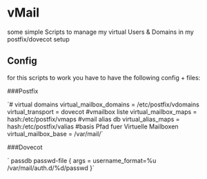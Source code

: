 vMail
=====

some simple Scripts to manage my virtual Users &amp; Domains in my postfix/dovecot setup


Config
------

for this scripts to work you have to have the following config + files:

###Postfix

´# virtual domains
virtual_mailbox_domains = /etc/postfix/vdomains
virtual_transport = dovecot
#vmailbox liste
virtual_mailbox_maps = hash:/etc/postfix/vmaps
#vmail alias db
virtual_alias_maps = hash:/etc/postfix/valias
#basis Pfad fuer Virtuelle Mailboxen
virtual_mailbox_base = /var/mail/´


###Dovecot

´  passdb passwd-file {
      args = username_format=%u /var/mail/auth.d/%d/passwd
  }´

